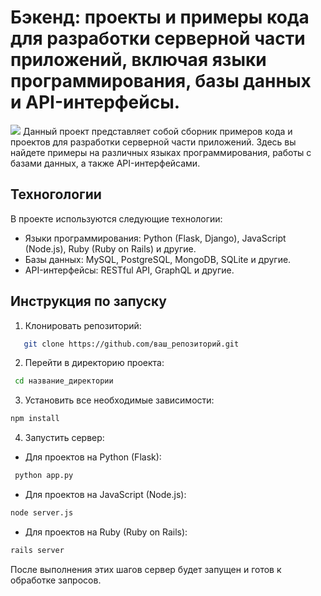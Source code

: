 # Бэкенд: проекты и примеры кода для разработки серверной части приложений, включая языки программирования, базы данных и API-интерфейсы.
![](https://media.proglib.io/wp-uploads/2018/06/backend-dev-2018.jpg)
Данный проект представляет собой сборник примеров кода и проектов для разработки серверной части приложений. Здесь вы найдете примеры на различных языках программирования, работы с базами данных, а также API-интерфейсами.
## Техногологии
В проекте используются следующие технологии:
- Языки программирования: Python (Flask, Django), JavaScript (Node.js), Ruby (Ruby on Rails) и другие.
- Базы данных: MySQL, PostgreSQL, MongoDB, SQLite и другие.
- API-интерфейсы: RESTful API, GraphQL и другие.
## Инструкция по запуску
1. Клонировать репозиторий:
```bash
   git clone https://github.com/ваш_репозиторий.git
```
2. Перейти в директорию проекта:
```bash
 cd название_директории
```
3. Установить все необходимые зависимости:
```bash
npm install
```
4. Запустить сервер:
- Для проектов на Python (Flask):
```bash
 python app.py
```
- Для проектов на JavaScript (Node.js):  
```bash
node server.js
```
- Для проектов на Ruby (Ruby on Rails):
```bash
rails server
```
После выполнения этих шагов сервер будет запущен и готов к обработке запросов.
